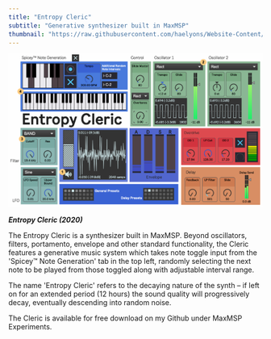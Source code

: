 ```yaml
---
title: "Entropy Cleric"
subtitle: "Generative synthesizer built in MaxMSP"
thumbnail: "https://raw.githubusercontent.com/haelyons/Website-Content/master/ENTROPY%20CLERIC%202.png"
---
```


![](https://raw.githubusercontent.com/haelyons/Website-Content/master/ENTROPY%20CLERIC%202.png)

_**Entropy Cleric (2020)**_

The Entropy Cleric is a synthesizer built in MaxMSP. Beyond oscillators, filters, portamento, envelope and other standard functionality, the Cleric features a generative music system which takes note toggle input from the 'Spicey™ Note Generation' tab in the top left, randomly selecting the next note to be played from those toggled along with adjustable interval range.



The name 'Entropy Cleric' refers to the decaying nature of the synth – if left on for an extended period (12 hours) the sound quality will
progressively decay, eventually descending into random noise.
‏‏‎ ‎


The Cleric is available for free download on my Github under MaxMSP Experiments.
